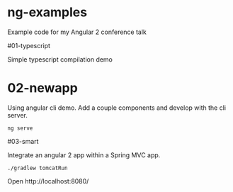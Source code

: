 # ng-examples

Example code for my Angular 2 conference talk

#01-typescript

Simple typescript compilation demo

# 02-newapp 

Using angular cli demo.  Add a couple components and develop with the cli server.

    ng serve

#03-smart

Integrate an angular 2 app within a Spring MVC app.

    ./gradlew tomcatRun

Open http://localhost:8080/